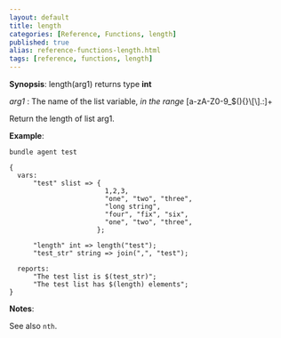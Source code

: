 ```yaml
---
layout: default
title: length
categories: [Reference, Functions, length]
published: true
alias: reference-functions-length.html
tags: [reference, functions, length]
---
```




**Synopsis**: length(arg1) returns type **int**

 *arg1* : The name of the list variable, *in the range*
[a-zA-Z0-9\_\$(){}\\[\\].:]+   

Return the length of list arg1.

**Example**:  
   

```cf3
bundle agent test

{
  vars:
      "test" slist => {
                        1,2,3,
                        "one", "two", "three",
                        "long string",
                        "four", "fix", "six",
                        "one", "two", "three",
                      };

      "length" int => length("test");
      "test_str" string => join(",", "test");

  reports:
      "The test list is $(test_str)";
      "The test list has $(length) elements";
}
```

**Notes**:  

See also `nth`.

